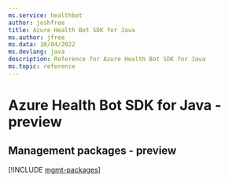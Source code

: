 ```yaml
---
ms.service: healthbot
author: joshfree
title: Azure Health Bot SDK for Java
ms.author: jfree
ms.data: 10/04/2022
ms.devlang: java
description: Reference for Azure Health Bot SDK for Java
ms.topic: reference
---
```

# Azure Health Bot SDK for Java - preview

## Management packages - preview
[!INCLUDE [mgmt-packages](health-bot-mgmt-index.md)]